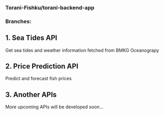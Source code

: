 ### Torani-Fishku/torani-backend-app

### Branches:
## 1. Sea Tides API
Get sea tides and weather information fetched from BMKG Oceanograpy

## 2. Price Prediction API
Predict and forecast fish prices

## 3. Another APIs
More upcoming APIs will be developed soon...
